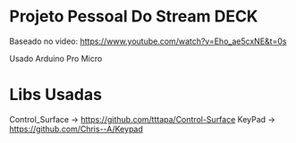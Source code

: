 # Projeto Pessoal Do Stream DECK

Baseado no video: https://www.youtube.com/watch?v=Eho_ae5cxNE&t=0s

Usado Arduino Pro Micro

# Libs Usadas

Control_Surface -> https://github.com/tttapa/Control-Surface
KeyPad -> https://github.com/Chris--A/Keypad

